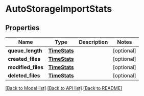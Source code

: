 # AutoStorageImportStats

## Properties
Name | Type | Description | Notes
------------ | ------------- | ------------- | -------------
**queue_length** | [**TimeStats**](TimeStats.md) |  | [optional] 
**created_files** | [**TimeStats**](TimeStats.md) |  | [optional] 
**modified_files** | [**TimeStats**](TimeStats.md) |  | [optional] 
**deleted_files** | [**TimeStats**](TimeStats.md) |  | [optional] 

[[Back to Model list]](../README.md#documentation-for-models) [[Back to API list]](../README.md#documentation-for-api-endpoints) [[Back to README]](../README.md)

